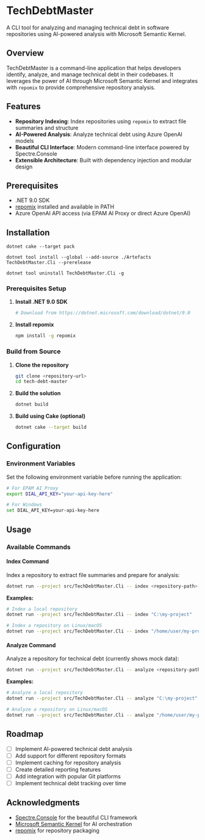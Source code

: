# TechDebtMaster

A CLI tool for analyzing and managing technical debt in software repositories using AI-powered analysis with Microsoft Semantic Kernel.

## Overview

TechDebtMaster is a command-line application that helps developers identify, analyze, and manage technical debt in their codebases. It leverages the power of AI through Microsoft Semantic Kernel and integrates with `repomix` to provide comprehensive repository analysis.

## Features

- **Repository Indexing**: Index repositories using `repomix` to extract file summaries and structure
- **AI-Powered Analysis**: Analyze technical debt using Azure OpenAI models
- **Beautiful CLI Interface**: Modern command-line interface powered by Spectre.Console
- **Extensible Architecture**: Built with dependency injection and modular design

## Prerequisites

- .NET 9.0 SDK
- [repomix](https://github.com/yamadashy/repomix) installed and available in PATH
- Azure OpenAI API access (via EPAM AI Proxy or direct Azure OpenAI)

## Installation

`dotnet cake --target pack`

`dotnet tool install --global --add-source ./Artefacts TechDebtMaster.Cli --prerelease`

`dotnet tool uninstall TechDebtMaster.Cli -g`

### Prerequisites Setup

1. **Install .NET 9.0 SDK**
   ```bash
   # Download from https://dotnet.microsoft.com/download/dotnet/9.0
   ```

2. **Install repomix**
   ```bash
   npm install -g repomix
   ```

### Build from Source

1. **Clone the repository**
   ```bash
   git clone <repository-url>
   cd tech-debt-master
   ```

2. **Build the solution**
   ```bash
   dotnet build
   ```

3. **Build using Cake (optional)**
   ```bash
   dotnet cake --target build
   ```

## Configuration

### Environment Variables

Set the following environment variable before running the application:

```bash
# For EPAM AI Proxy
export DIAL_API_KEY="your-api-key-here"

# For Windows
set DIAL_API_KEY=your-api-key-here
```

## Usage

### Available Commands

#### Index Command
Index a repository to extract file summaries and prepare for analysis:

```bash
dotnet run --project src/TechDebtMaster.Cli -- index <repository-path>
```

**Examples:**
```bash
# Index a local repository
dotnet run --project src/TechDebtMaster.Cli -- index "C:\my-project"

# Index a repository on Linux/macOS
dotnet run --project src/TechDebtMaster.Cli -- index "/home/user/my-project"
```

#### Analyze Command
Analyze a repository for technical debt (currently shows mock data):

```bash
dotnet run --project src/TechDebtMaster.Cli -- analyze <repository-path>
```

**Examples:**
```bash
# Analyze a local repository
dotnet run --project src/TechDebtMaster.Cli -- analyze "C:\my-project"

# Analyze a repository on Linux/macOS
dotnet run --project src/TechDebtMaster.Cli -- analyze "/home/user/my-project"
```
## Roadmap

- [ ] Implement AI-powered technical debt analysis
- [ ] Add support for different repository formats
- [ ] Implement caching for repository analysis
- [ ] Create detailed reporting features
- [ ] Add integration with popular Git platforms
- [ ] Implement technical debt tracking over time

## Acknowledgments

- [Spectre.Console](https://spectreconsole.net/) for the beautiful CLI framework
- [Microsoft Semantic Kernel](https://github.com/microsoft/semantic-kernel) for AI orchestration
- [repomix](https://github.com/yamadashy/repomix) for repository packaging
